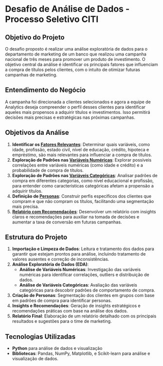 # Desafio de Análise de Dados - Processo Seletivo CITI

## Objetivo do Projeto
O desafio proposto é realizar uma análise exploratória de dados para o departamento de marketing de um banco que realizou uma campanha nacional de três meses para promover um produto de investimento. O objetivo central da análise é identificar os principais fatores que influenciam a compra de títulos pelos clientes, com o intuito de otimizar futuras campanhas de marketing.

## Entendimento do Negócio
A campanha foi direcionada a clientes selecionados e agora a equipe de Analytics deseja compreender o perfil desses clientes para identificar aqueles mais propensos a adquirir títulos e investimentos. Isso permitirá decisões mais precisas e estratégicas nas próximas campanhas.

## Objetivos da Análise
1. **Identificar os [Fatores Relevantes](https://github.com/Danidiasf/Desafio_IDFIN_PTC/blob/main/fatores_relevantes.ipynb)**: Determinar quais variáveis, como idade, profissão, estado civil, nível de educação, crédito, hipoteca e empréstimo, são mais relevantes para influenciar a compra de títulos.
2. **Exploração de Padrões nas [Variáveis Numéricas](https://github.com/Danidiasf/Desafio_IDFIN_PTC/blob/main/Relat%C3%B3rioIDFIN.ipynb)**: Explorar possíveis correlações entre variáveis numéricas (como idade e crédito) e a probabilidade de compra de títulos.
3. **Exploração de Padrões nas [Variáveis Categóricas](https://github.com/Danidiasf/Desafio_IDFIN_PTC/blob/main/Relat%C3%B3rioIDFIN.ipynb)**: Analisar padrões de compra em diferentes categorias, como nível educacional e profissão, para entender como características categóricas afetam a propensão a adquirir títulos.
4. **Definição de [Personas](https://github.com/Danidiasf/Desafio_IDFIN_PTC/blob/main/Personas_IDFIN_PTC.ipynb)**: Construir perfis específicos dos clientes que compram e que não compram os títulos, facilitando uma segmentação mais precisa.
5. **[Relatório com Recomendações](https://github.com/Danidiasf/Desafio_IDFIN_PTC/blob/main/Relat%C3%B3rioIDFIN.ipynb)**: Desenvolver um relatório com insights claros e recomendações para auxiliar na tomada de decisões e aumentar a taxa de conversão em futuras campanhas.

## Estrutura do Projeto
1. **Importação e Limpeza de Dados**: Leitura e tratamento dos dados para garantir que estejam prontos para análise, incluindo tratamento de valores ausentes e correção de inconsistências.
2. **Análise Exploratória de Dados (EDA)**:
   - **Análise de Variáveis Numéricas**: Investigação das variáveis numéricas para identificar correlações, outliers e distribuição de dados.
   - **Análise de Variáveis Categóricas**: Avaliação das variáveis categóricas para descobrir padrões de comportamento de compra.
3. **Criação de Personas**: Segmentação dos clientes em grupos com base em padrões de compra para identificar personas.
4. **Insights e Recomendações**: Geração de insights estratégicos e recomendações práticas com base na análise dos dados.
5. **Relatório Final**: Elaboração de um relatório detalhado com os principais resultados e sugestões para o time de marketing.

## Tecnologias Utilizadas
- **Python** para análise de dados e visualização
- **Bibliotecas**: Pandas, NumPy, Matplotlib, e Scikit-learn para análise e visualização de dados.

